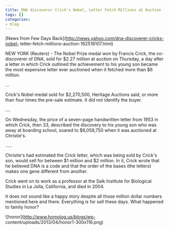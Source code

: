 ```yaml
---
title: DNA discoverer Crick's Nobel, Letter Fetch Millions at Auction
tags: []
categories:
- blog
---
```

[News from Few Days Back](http://news.yahoo.com/dna-discoverer-cricks-nobel-
letter-fetch-millions-auction-162518107.html)
<!--more-->

>

NEW YORK (Reuters) - The Nobel Prize medal won by Francis Crick, the co-
discoverer of DNA, sold for $2.27 million at auction on Thursday, a day after
a letter in which Crick outlined the achievement to his young son became the
most expensive letter ever auctioned when it fetched more than $6 million.

...

Crick's Nobel medal sold for $2,270,500, Heritage Auctions said, or more than
four times the pre-sale estimate. It did not identify the buyer.

....

On Wednesday, the price of a seven-page handwritten letter from 1953 in which
Crick, then 33, described the discovery to his young son who was away at
boarding school, soared to $6,059,750 when it was auctioned at Christie's.

.....

Christie's had estimated the Crick letter, which was being sold by Crick's
son, would sell for between $1 million and $2 million. In it, Crick wrote that
he believed DNA is a code and that the order of the bases (the letters) makes
one gene different from another.

Crick went on to work as a professor at the Salk Institute for Biological
Studies in La Jolla, California, and died in 2004.

It does not sound like a happy story despite all those million dollar numbers
mentioned here and there. Everything is for sell these days. What happened to
family honor?

![honor](http://www.homolog.us/blogs/wp-
content/uploads/2013/04/honor1-300x116.png)

